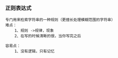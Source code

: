 ### 正则表达式
    专门用来检索字符串的一种规则（更擅长处理模糊范围的字符串）
    难点：
        1、规则 ->规律，现象
        2、在写的时候清晰的很，当你写完之后

    容易点：
        1、没有逻辑，只有记忆